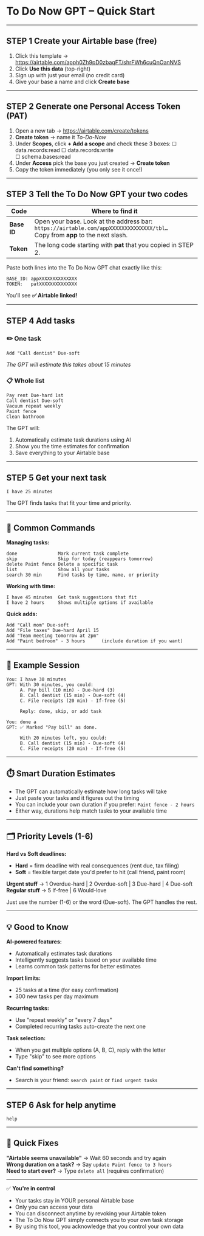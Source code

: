 # To Do Now GPT – Quick Start

---

## STEP 1	Create your Airtable base (free)

1. Click this template → <https://airtable.com/apph0Zh9pD0zbaqFT/shrFWh6cuQnOanNVS>  
2. Click **Use this data** (top-right)
3. Sign up with just your email (no credit card)
4. Give your base a name and click **Create base**

---

## STEP 2	Generate one Personal Access Token (PAT)

1. Open a new tab → <https://airtable.com/create/tokens>  
2. **Create token** → name it *To-Do-Now*  
3. Under **Scopes**, click **+ Add a scope** and check these 3 boxes:
   ☐ data.records:read
   ☐ data.records:write  
   ☐ schema.bases:read
4. Under **Access** pick the base you just created → **Create token**
5. Copy the token immediately (you only see it once!)

---

## STEP 3	Tell the To Do Now GPT your two codes

| Code        | Where to find it                                             |
| ----------- | ------------------------------------------------------------ |
| **Base ID** | Open your base. Look at the address bar: `https://airtable.com/appXXXXXXXXXXXXXX/tbl…` <br>Copy from **app** to the next slash. |
| **Token**   | The long code starting with **pat** that you copied in STEP 2. |

Paste both lines into the To Do Now GPT chat exactly like this:

```text
BASE_ID: appXXXXXXXXXXXXXX
TOKEN:   patXXXXXXXXXXXXXX
```

You'll see **✅ Airtable linked!**

---

## STEP 4	Add tasks

### ✏️  One task

```
Add "Call dentist" Due-soft
```

*The GPT will estimate this takes about 15 minutes*

### 📋  Whole list

```
Pay rent Due-hard 1st
Call dentist Due-soft
Vacuum repeat weekly
Paint fence
Clean bathroom
```

The GPT will:

1. Automatically estimate task durations using AI
2. Show you the time estimates for confirmation
3. Save everything to your Airtable base

---

## STEP 5	Get your next task

```
I have 25 minutes
```

The GPT finds tasks that fit your time and priority.

---

## 📝 Common Commands

**Managing tasks:**

```
done               Mark current task complete
skip               Skip for today (reappears tomorrow)  
delete Paint fence Delete a specific task
list               Show all your tasks
search 30 min      Find tasks by time, name, or priority
```

**Working with time:**

```
I have 45 minutes  Get task suggestions that fit
I have 2 hours     Shows multiple options if available
```

**Quick adds:**

```
Add "Call mom" Due-soft
Add "File taxes" Due-hard April 15
Add "Team meeting tomorrow at 2pm"
Add "Paint bedroom" - 3 hours      (include duration if you want)
```

---

## 🎯 Example Session

```
You: I have 30 minutes
GPT: With 30 minutes, you could:
     A. Pay bill (10 min) - Due-hard (3)
     B. Call dentist (15 min) - Due-soft (4)
     C. File receipts (20 min) - If-free (5)
     
     Reply: done, skip, or add task

You: done a
GPT: ✅ Marked "Pay bill" as done.
     
     With 20 minutes left, you could:
     B. Call dentist (15 min) - Due-soft (4)
     C. File receipts (20 min) - If-free (5)
```

---

## ⏱️ Smart Duration Estimates

- The GPT can automatically estimate how long tasks will take 
- Just paste your tasks and it figures out the timing
- You can include your own duration if you prefer: `Paint fence - 2 hours`
- Either way, durations help match tasks to your available time

---

## 🗂️ Priority Levels (1-6)

**Hard vs Soft deadlines:**

- **Hard** = firm deadline with real consequences (rent due, tax filing)
- **Soft** = flexible target date you'd prefer to hit (call friend, paint room)

**Urgent stuff** → 1 Overdue-hard | 2 Overdue-soft | 3 Due-hard | 4 Due-soft  
**Regular stuff** → 5 If-free | 6 Would-love

Just use the number (1-6) or the word (Due-soft). The GPT handles the rest.

---

## 💡 Good to Know

**AI-powered features:**

- Automatically estimates task durations
- Intelligently suggests tasks based on your available time
- Learns common task patterns for better estimates

**Import limits:** 

- 25 tasks at a time (for easy confirmation)
- 300 new tasks per day maximum

**Recurring tasks:**

- Use "repeat weekly" or "every 7 days"
- Completed recurring tasks auto-create the next one

**Task selection:**

- When you get multiple options (A, B, C), reply with the letter
- Type "skip" to see more options

**Can't find something?**

- Search is your friend: `search paint` or `find urgent tasks`

---

## STEP 6	Ask for help anytime

```
help
```

---

## 🔧 Quick Fixes

**"Airtable seems unavailable"** → Wait 60 seconds and try again  
**Wrong duration on a task?** → Say `update Paint fence to 3 hours`  
**Need to start over?** → Type `delete all` (requires confirmation)

---

✅ **You're in control**

- Your tasks stay in YOUR personal Airtable base 
- Only you can access your data
- You can disconnect anytime by revoking your Airtable token
- The To Do Now GPT simply connects you to your own task storage
- By using this tool, you acknowledge that you control your own data
